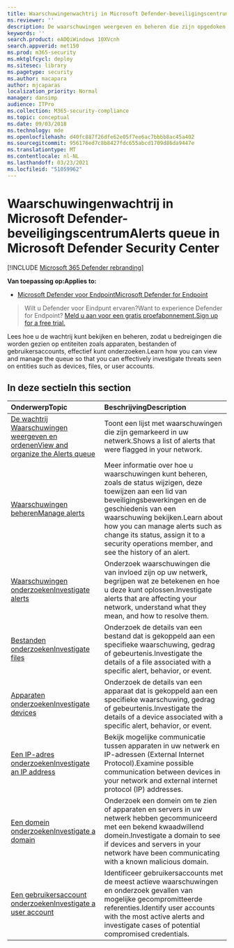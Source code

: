 ```yaml
---
title: Waarschuwingenwachtrij in Microsoft Defender-beveiligingscentrum
ms.reviewer: ''
description: De waarschuwingen weergeven en beheren die zijn opgedoken in het Microsoft Defender-beveiligingscentrum
keywords: ''
search.product: eADQiWindows 10XVcnh
search.appverid: met150
ms.prod: m365-security
ms.mktglfcycl: deploy
ms.sitesec: library
ms.pagetype: security
ms.author: macapara
author: mjcaparas
localization_priority: Normal
manager: dansimp
audience: ITPro
ms.collection: M365-security-compliance
ms.topic: conceptual
ms.date: 09/03/2018
ms.technology: mde
ms.openlocfilehash: d40fc887f26dfe62e05f7ee6ac7bbbb8ac45a402
ms.sourcegitcommit: 956176ed7c8b8427fdc655abcd1709d86da9447e
ms.translationtype: MT
ms.contentlocale: nl-NL
ms.lasthandoff: 03/23/2021
ms.locfileid: "51059962"
---
```

# <a name="alerts-queue-in-microsoft-defender-security-center"></a><span data-ttu-id="7a59a-103">Waarschuwingenwachtrij in Microsoft Defender-beveiligingscentrum</span><span class="sxs-lookup"><span data-stu-id="7a59a-103">Alerts queue in Microsoft Defender Security Center</span></span>

[!INCLUDE [Microsoft 365 Defender rebranding](../../includes/microsoft-defender.md)]

<span data-ttu-id="7a59a-104">**Van toepassing op:**</span><span class="sxs-lookup"><span data-stu-id="7a59a-104">**Applies to:**</span></span>
- [<span data-ttu-id="7a59a-105">Microsoft Defender voor Endpoint</span><span class="sxs-lookup"><span data-stu-id="7a59a-105">Microsoft Defender for Endpoint</span></span>](https://go.microsoft.com/fwlink/p/?linkid=2154037)

> <span data-ttu-id="7a59a-106">Wilt u Defender voor Eindpunt ervaren?</span><span class="sxs-lookup"><span data-stu-id="7a59a-106">Want to experience Defender for Endpoint?</span></span> [<span data-ttu-id="7a59a-107">Meld u aan voor een gratis proefabonnement.</span><span class="sxs-lookup"><span data-stu-id="7a59a-107">Sign up for a free trial.</span></span>](https://www.microsoft.com/microsoft-365/windows/microsoft-defender-atp?ocid=docs-wdatp-exposedapis-abovefoldlink)

<span data-ttu-id="7a59a-108">Lees hoe u de wachtrij kunt bekijken en beheren, zodat u bedreigingen die worden gezien op entiteiten zoals apparaten, bestanden of gebruikersaccounts, effectief kunt onderzoeken.</span><span class="sxs-lookup"><span data-stu-id="7a59a-108">Learn how you can view and manage the queue so that you can effectively investigate threats seen on entities such as devices, files, or user accounts.</span></span>

## <a name="in-this-section"></a><span data-ttu-id="7a59a-109">In deze sectie</span><span class="sxs-lookup"><span data-stu-id="7a59a-109">In this section</span></span>
<span data-ttu-id="7a59a-110">Onderwerp</span><span class="sxs-lookup"><span data-stu-id="7a59a-110">Topic</span></span> | <span data-ttu-id="7a59a-111">Beschrijving</span><span class="sxs-lookup"><span data-stu-id="7a59a-111">Description</span></span> 
:---|:---
[<span data-ttu-id="7a59a-112">De wachtrij Waarschuwingen weergeven en ordenen</span><span class="sxs-lookup"><span data-stu-id="7a59a-112">View and organize the Alerts queue</span></span>](alerts-queue.md) | <span data-ttu-id="7a59a-113">Toont een lijst met waarschuwingen die zijn gemarkeerd in uw netwerk.</span><span class="sxs-lookup"><span data-stu-id="7a59a-113">Shows a list of alerts that were flagged in your network.</span></span>
[<span data-ttu-id="7a59a-114">Waarschuwingen beheren</span><span class="sxs-lookup"><span data-stu-id="7a59a-114">Manage alerts</span></span>](manage-alerts.md) | <span data-ttu-id="7a59a-115">Meer informatie over hoe u waarschuwingen kunt beheren, zoals de status wijzigen, deze toewijzen aan een lid van beveiligingsbewerkingen en de geschiedenis van een waarschuwing bekijken.</span><span class="sxs-lookup"><span data-stu-id="7a59a-115">Learn about how you can manage alerts such as change its status, assign it to a security operations member, and see the history of an alert.</span></span>
[<span data-ttu-id="7a59a-116">Waarschuwingen onderzoeken</span><span class="sxs-lookup"><span data-stu-id="7a59a-116">Investigate alerts</span></span>](investigate-alerts.md)| <span data-ttu-id="7a59a-117">Onderzoek waarschuwingen die van invloed zijn op uw netwerk, begrijpen wat ze betekenen en hoe u deze kunt oplossen.</span><span class="sxs-lookup"><span data-stu-id="7a59a-117">Investigate alerts that are affecting your network, understand what they mean, and how to resolve them.</span></span>
[<span data-ttu-id="7a59a-118">Bestanden onderzoeken</span><span class="sxs-lookup"><span data-stu-id="7a59a-118">Investigate files</span></span>](investigate-files.md)| <span data-ttu-id="7a59a-119">Onderzoek de details van een bestand dat is gekoppeld aan een specifieke waarschuwing, gedrag of gebeurtenis.</span><span class="sxs-lookup"><span data-stu-id="7a59a-119">Investigate the details of a file associated with a specific alert, behavior, or event.</span></span> 
[<span data-ttu-id="7a59a-120">Apparaten onderzoeken</span><span class="sxs-lookup"><span data-stu-id="7a59a-120">Investigate devices</span></span>](investigate-machines.md)| <span data-ttu-id="7a59a-121">Onderzoek de details van een apparaat dat is gekoppeld aan een specifieke waarschuwing, gedrag of gebeurtenis.</span><span class="sxs-lookup"><span data-stu-id="7a59a-121">Investigate the details of a device associated with a specific alert, behavior, or event.</span></span> 
[<span data-ttu-id="7a59a-122">Een IP-adres onderzoeken</span><span class="sxs-lookup"><span data-stu-id="7a59a-122">Investigate an IP address</span></span>](investigate-ip.md) | <span data-ttu-id="7a59a-123">Bekijk mogelijke communicatie tussen apparaten in uw netwerk en IP-adressen (External Internet Protocol).</span><span class="sxs-lookup"><span data-stu-id="7a59a-123">Examine possible communication between devices in your network and external internet protocol (IP) addresses.</span></span>
[<span data-ttu-id="7a59a-124">Een domein onderzoeken</span><span class="sxs-lookup"><span data-stu-id="7a59a-124">Investigate a domain</span></span>](investigate-domain.md) | <span data-ttu-id="7a59a-125">Onderzoek een domein om te zien of apparaten en servers in uw netwerk hebben gecommuniceerd met een bekend kwaadwillend domein.</span><span class="sxs-lookup"><span data-stu-id="7a59a-125">Investigate a domain to see if devices and servers in your network have been communicating with a known malicious domain.</span></span> 
[<span data-ttu-id="7a59a-126">Een gebruikersaccount onderzoeken</span><span class="sxs-lookup"><span data-stu-id="7a59a-126">Investigate a user account</span></span>](investigate-user.md) | <span data-ttu-id="7a59a-127">Identificeer gebruikersaccounts met de meest actieve waarschuwingen en onderzoek gevallen van mogelijke gecompromitteerde referenties.</span><span class="sxs-lookup"><span data-stu-id="7a59a-127">Identify user accounts with the most active alerts and investigate cases of potential compromised credentials.</span></span>  


